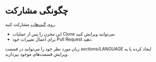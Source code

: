 # چگونگی مشارکت #

روی [گیت‌هاب](https://github.com/binarygenius/phpthewrongway) مشارکت کنید.

 * این مخزن را پس از عملیات Clone می‌توانید ویرایش کنید.
 * برای اعمال تغییرات خود Pull Request دهید.

زبان مورد نظر خود را می‌توانید در قسمت _sections/LANGUAGE_ ایجاد کرده یا به ویرایش قسمت‌های موجود بپردازید.
